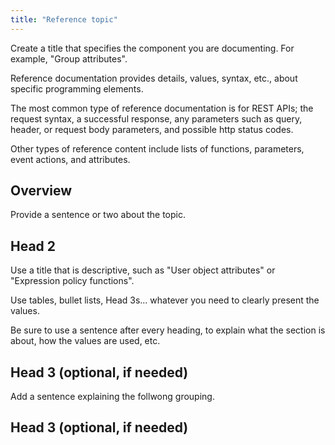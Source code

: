 ```yaml
---
title: "Reference topic"
---
```


Create a title that specifies the component you are documenting. For example, "Group attributes".

Reference documentation provides details, values, syntax, etc., about specific programming elements.

The most common type of reference documentation is for REST APIs; the request syntax, a successful response, any parameters such as query, header, or request body parameters, and possible http status codes.

Other types of reference content include lists of functions, parameters, event actions, and attributes.

## Overview

Provide a sentence or two about the topic.

## Head 2

Use a title that is descriptive, such as "User object attributes" or "Expression policy functions".

Use tables, bullet lists, Head 3s... whatever you need to clearly present the values.

Be sure to use a sentence after every heading, to explain what the section is about, how the values are used, etc.

## Head 3 (optional, if needed)

Add a sentence explaining the follwong grouping.

## Head 3 (optional, if needed)
